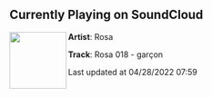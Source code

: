 ## Currently Playing on SoundCloud

[<img align="left" width="100" src="https://i1.sndcdn.com/artworks-iBtGRafk5GhUdw9B-lEhqyQ-t500x500.jpg">](https://soundcloud.com/rosa-au/rosa-018-garcon)

**Artist**: Rosa 

**Track**: Rosa 018 - garçon

Last updated at 04/28/2022 07:59
